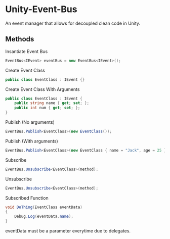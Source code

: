 # Unity-Event-Bus
An event manager that allows for decoupled clean code in Unity.

## Methods
Insantiate Event Bus
```c#
EventBus<IEvent> eventBus = new EventBus<IEvent>();
```


Create Event Class
```c#
public class EventClass : IEvent {}
```


Create Event Class With Arguments
```c#
public class EventClass : IEvent {
    public string name { get; set; };
    public int num { get; set; };
}

```


Publish (No arguments)
```c#
EventBus.Publish<EventClass>(new EventClass());
```


Publish (With arguments)
```c#
EventBus.Publish<EventClass>(new EventClass { name = "Jack", age = 25 });
```


Subscribe
```c#
EventBus.Unsubscribe<EventClass>(method);
```


Unsubscribe
```c#
EventBus.Unsubscribe<EventClass>(method);
```



Subscribed Function
```c#
void DoThing(EventClass eventData)
{
    Debug.Log(eventData.name);
}
```
eventData must be a parameter everytime due to delegates.





